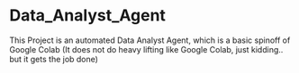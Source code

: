 # Data_Analyst_Agent
This Project is an automated Data Analyst Agent, which is a basic spinoff of Google Colab (It does not do heavy lifting like Google Colab, just kidding.. but it gets the job done)



